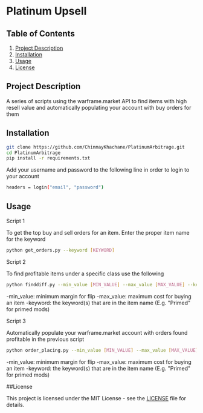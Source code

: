 # Platinum Upsell

## Table of Contents
1. [Project Description](#project-description)
2. [Installation](#installation)
3. [Usage](#usage)
4. [License](#license)

## Project Description
A series of scripts using the warframe.market API to find items with high resell value and automatically populating your account with buy orders for them

## Installation

```bash
git clone https://github.com/ChinmayKhachane/PlatinumArbitrage.git
cd PlatinumArbitrage
pip install -r requirements.txt
```

Add your username and password to the following line in order to login to your account
```bash
headers = login("email", "password")
```

## Usage

Script 1

To get the top buy and sell orders for an item. Enter the proper item name for the keyword

```bash
python get_orders.py --keyword [KEYWORD]
```

Script 2

To find profitable items under a specific class use the following

```bash
python finddiff.py --min_value [MIN_VALUE] --max_value [MAX_VALUE] --keyword KEYWORD [KEYWORD ...]
```
-min_value: minimum margin for flip
-max_value: maximum cost for buying an item
-keyword: the keyword(s) that are in the item name (E.g. "Primed" for primed mods)

Script 3

Automatically populate your warframe.market account with orders found profitable in the previous script

```bash
python order_placing.py --min_value [MIN_VALUE] --max_value [MAX_VALUE] --keyword KEYWORD [KEYWORD ...]
```
-min_value: minimum margin for flip
-max_value: maximum cost for buying an item
-keyword: the keyword(s) that are in the item name (E.g. "Primed" for primed mods)


##License

This project is licensed under the MIT License - see the [LICENSE](LICENSE) file for details.


